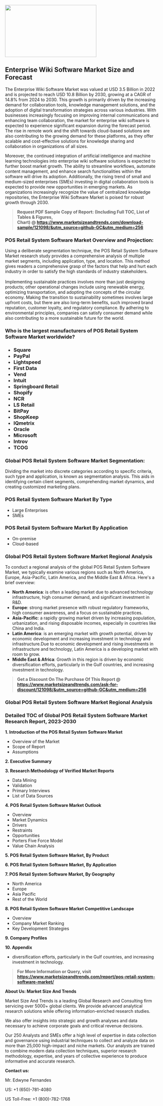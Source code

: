<p><img class="alignnone size-medium wp-image-20088" src="https://ffe5etoiles.com/wp-content/uploads/2024/12/MST1-300x171.png" alt="" width="300" height="171" /></p><h2>Enterprise Wiki Software Market Size and Forecast</h2><p>The Enterprise Wiki Software Market was valued at USD 3.5 Billion in 2022 and is projected to reach USD 10.8 Billion by 2030, growing at a CAGR of 14.8% from 2024 to 2030. This growth is primarily driven by the increasing demand for collaboration tools, knowledge management solutions, and the adoption of digital transformation strategies across various industries. With businesses increasingly focusing on improving internal communications and enhancing team collaboration, the market for enterprise wiki software is expected to experience significant expansion during the forecast period. The rise in remote work and the shift towards cloud-based solutions are also contributing to the growing demand for these platforms, as they offer scalable and cost-effective solutions for knowledge sharing and collaboration in organizations of all sizes.</p><p>Moreover, the continued integration of artificial intelligence and machine learning technologies into enterprise wiki software solutions is expected to further boost market growth. The ability to streamline workflows, automate content management, and enhance search functionalities within the software will drive its adoption. Additionally, the rising trend of small and medium-sized enterprises (SMEs) investing in digital collaboration tools is expected to provide new opportunities in emerging markets. As organizations increasingly recognize the value of centralized knowledge repositories, the Enterprise Wiki Software Market is poised for robust growth through 2030.</p></p><blockquote id="" class=""><strong>Request PDF Sample Copy of Report: (Including Full TOC, List of Tables &amp; Figures, Chart)&nbsp;@&nbsp;<strong><a href="https://www.marketsizeandtrends.com/download-sample/121098/&utm_source=github-GC&utm_medium=256" target="_blank">https://www.marketsizeandtrends.com/download-sample/121098/&utm_source=github-GC&utm_medium=256</a></strong></strong></blockquote><h3 id="" class="">POS Retail System Software Market&nbsp;Overview and Projection:</h3><p id="" class="">Using a deliberate segmentation technique, the POS Retail System Software Market research study provides a comprehensive analysis of multiple market segments, including application, type, and location. This method gives readers a comprehensive grasp of the factors that help and hurt each industry in order to satisfy the high standards of industry stakeholders. <br /> <br />Implementing sustainable practices involves more than just designing products; other operational changes include using renewable energy, optimizing transportation, and adopting the concepts of the circular economy. Making the transition to sustainability sometimes involves large upfront costs, but there are also long-term benefits, such improved brand reputation, customer loyalty, and regulatory compliance. By adhering to environmental principles, companies can satisfy consumer demand while also contributing to a more sustainable future for the world.</p><h3 id="" class="">Who is the largest manufacturers of&nbsp;POS Retail System Software Market worldwide?</h3><h3 class=""><p><ul><li>Square </li><li> PayPal </li><li> Lightspeed </li><li> First Data </li><li> Vend </li><li> Intuit </li><li> Springboard Retail </li><li> Shopify </li><li> NCR </li><li> LS Retail </li><li> BitPay </li><li> ShopKeep </li><li> IQmetrix </li><li> Oracle </li><li> Microsoft </li><li> Introv </li><li> TCOG</li></ul></p></h3><h3 id="" class="">Global&nbsp;POS Retail System Software Market Segmentation:</h3><p id="" class="">Dividing the market into discrete categories according to specific criteria, such type and application, is known as segmentation analysis. This aids in identifying certain client segments, comprehending market dynamics, and creating customized marketing plans.</p><h3 id="" class="">POS Retail System Software Market&nbsp;By Type</h3><p><p><ul><li>Large Enterprises </li><li> SMEs</p></li></ul></p></p><h3 id="" class="">POS Retail System Software Market&nbsp;By Application</h3><p class=""><p><ul><li>On-premise </li><li> Cloud-based</li></ul></p></p><h3 id="" class="">Global POS Retail System Software Market Regional Analysis</h3><p id="" class="">To conduct a regional analysis of the global POS Retail System Software Market, we typically examine various regions such as North America, Europe, Asia-Pacific, Latin America, and the Middle East &amp; Africa. Here's a brief overview:</p><ul><li><strong>North America</strong>: is often a leading market due to advanced technology infrastructure, high consumer demand, and significant investment in R&amp;D.</li><li><strong>Europe</strong>: strong market presence with robust regulatory frameworks, high consumer awareness, and a focus on sustainable practices.</li><li><strong>Asia-Pacific</strong>: a rapidly growing market driven by increasing population, urbanization, and rising disposable incomes, especially in countries like China and India.</li><li><strong>Latin America</strong>: is an emerging market with growth potential, driven by economic development and increasing investment in technology and infrastructure.Due to economic development and rising investments in infrastructure and technology, Latin America is a developing market with room to grow.</li><li><strong>Middle East &amp; Africa</strong>: Growth in this region is driven by economic diversification efforts, particularly in the Gulf countries, and increasing investment in technology.</li></ul><blockquote id="" class=""><strong>Get a Discount On The Purchase Of This Report @ <strong><a href="https://www.marketsizeandtrends.com/ask-for-discount/121098/&utm_source=github-GC&utm_medium=256" target="_blank">https://www.marketsizeandtrends.com/ask-for-discount/121098/&utm_source=github-GC&utm_medium=256</a></strong></strong></blockquote><h3 id="" class="">Global POS Retail System Software Market Regional Analysis</h3><h3 id="" class="">Detailed TOC of Global POS Retail System Software Market Research Report, 2023-2030</h3><p id="" class=""><strong>1. Introduction of the POS Retail System Software Market</strong></p><ul><li>Overview of the Market</li><li>Scope of Report</li><li>Assumptions</li></ul><p id="" class=""><strong>2. Executive Summary</strong></p><p id="" class=""><strong>3. Research Methodology of Verified Market Reports</strong></p><ul><li>Data Mining</li><li>Validation</li><li>Primary Interviews</li><li>List of Data Sources</li></ul><p id="" class=""><strong>4. POS Retail System Software Market Outlook</strong></p><ul><li>Overview</li><li>Market Dynamics</li><li>Drivers</li><li>Restraints</li><li>Opportunities</li><li>Porters Five Force Model</li><li>Value Chain Analysis</li></ul><p id="" class=""><strong>5. POS Retail System Software Market, By Product</strong></p><p id="" class=""><strong>6. POS Retail System Software Market, By Application</strong></p><p id="" class=""><strong>7. POS Retail System Software Market, By Geography</strong></p><ul><li>North America</li><li>Europe</li><li>Asia Pacific</li><li>Rest of the World</li></ul><p id="" class=""><strong>8. POS Retail System Software Market Competitive Landscape</strong></p><ul><li>Overview</li><li>Company Market Ranking</li><li>Key Development Strategies</li></ul><p id="" class=""><strong>9. Company Profiles</strong></p><p id="" class=""><strong>10. Appendix</strong></p><ul><li>diversification efforts, particularly in the Gulf countries, and increasing investment in technology.</li></ul><blockquote id="" class=""><strong>For More Information or Query, visit <strong><strong><a href="https://www.marketsizeandtrends.com/report/pos-retail-system-software-market/" target="_blank">https://www.marketsizeandtrends.com/report/pos-retail-system-software-market/</a></strong></strong></strong></blockquote><p id="" class=""><strong>About Us: Market Size And Trends</strong></p><p id="" class="">Market Size And Trends is a leading Global Research and Consulting firm servicing over 5000+ global clients. We provide advanced analytical research solutions while offering information-enriched research studies.</p><p id="" class="">We also offer insights into strategic and growth analyses and data necessary to achieve corporate goals and critical revenue decisions.</p><p id="" class="">Our 250 Analysts and SMEs offer a high level of expertise in data collection and governance using industrial techniques to collect and analyze data on more than 25,000 high-impact and niche markets. Our analysts are trained to combine modern data collection techniques, superior research methodology, expertise, and years of collective experience to produce informative and accurate research.</p><p id="" class=""><strong>Contact us:</strong></p><p id="" class="">Mr. Edwyne Fernandes</p><p id="" class="">US: +1 (650)-781-4080</p><p id="" class="">US Toll-Free: +1 (800)-782-1768</p>
